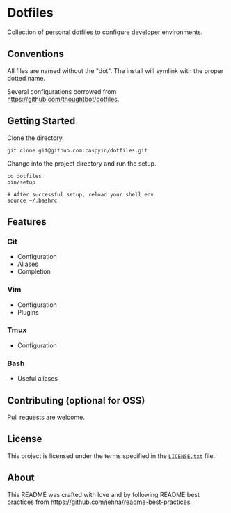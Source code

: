 Dotfiles
========

Collection of personal dotfiles to configure developer environments.

Conventions
-----------

All files are named without the "dot". The install will symlink with the proper
dotted name.

Several configurations borrowed from https://github.com/thoughtbot/dotfiles.

Getting Started
---------------

Clone the directory.

    git clone git@github.com:caspyin/dotfiles.git

Change into the project directory and run the setup.

    cd dotfiles
    bin/setup
    
    # After successful setup, reload your shell env
    source ~/.bashrc

Features
--------

### Git

* Configuration
* Aliases
* Completion

### Vim

* Configuration
* Plugins

### Tmux

* Configuration

### Bash

* Useful aliases

Contributing (optional for OSS)
-------------------------------

Pull requests are welcome.

License
-------

This project is licensed under the terms specified in the [`LICENSE.txt`] file.

[`LICENSE.txt`]: /LICENSE.txt

About
-----

This README was crafted with love and by following README best practices from
https://github.com/jehna/readme-best-practices

